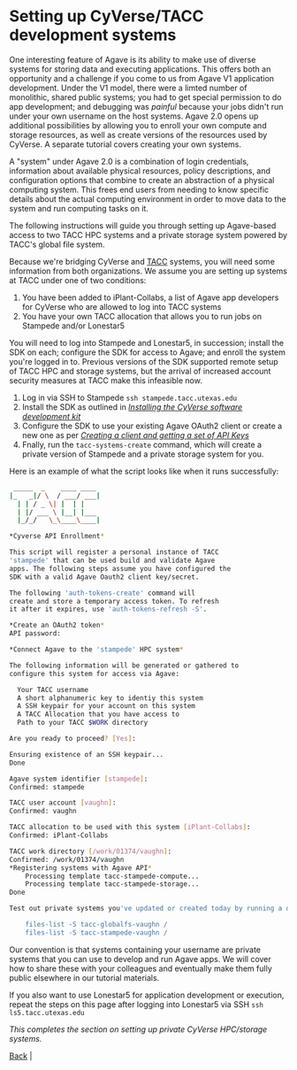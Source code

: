 Setting up CyVerse/TACC development systems
=====================================

One interesting feature of Agave is its ability to make use of diverse systems for storing data and executing applications. This offers both an opportunity and a challenge if you come to us from Agave V1 application development. Under the V1 model, there were a limted number of monolithic, shared public systems; you had to get special permission to do app development; and debugging was *painful* because your jobs didn't run under your own username on the host systems. Agave 2.0 opens up additional possibilities by allowing you to enroll your own compute and storage resources, as well as create versions of the resources used by CyVerse. A separate tutorial covers creating your own systems.

A "system" under Agave 2.0 is a combination of login credentials, information about available physical resources, policy descriptions, and configuration options that combine to create an abstraction of a physical computing system. This frees end users from needing to know specific details about the actual computing environment in order to move data to the system and run computing tasks on it.

The following instructions will guide you through setting up Agave-based access to two TACC HPC systems and a private storage system powered by TACC's global file system. 

Because we're bridging CyVerse and [TACC](https://www.tacc.utexas.edu/resources/hpc) systems, you will need some information from both organizations. We assume you are setting up systems at TACC under one of two conditions:

1. You have been added to iPlant-Collabs, a list of Agave app developers for CyVerse who are allowed to log into TACC systems
2. You have your own TACC allocation that allows you to run jobs on Stampede and/or Lonestar5

You will need to log into Stampede and Lonestar5, in succession; install the SDK on each; configure the SDK for access to Agave; and enroll the system you're logged in to. Previous versions of the SDK supported remote setup of TACC HPC and storage systems, but the arrival of increased account security measures at TACC make this infeasible now. 

1. Log in via SSH to Stampede ```ssh stampede.tacc.utexas.edu```
2. Install the SDK as outlined in *[Installing the CyVerse software development kit](install-sdk.md)*
3. Configure the SDK to use your existing Agave OAuth2 client or create a new one as per *[Creating a client and getting a set of API Keys](client-create.md)*
4. Fnally, run the ```tacc-systems-create``` command, which will create a private version of Stampede and a private storage system for you. 

Here is an example of what the script looks like when it runs successfully:

```sh
 _____  _    ____ ____
|_   _|/ \  / ___/ ___|
  | | / _ \| |  | |
  | |/ ___ \ |__| |___
  |_/_/   \_\____\____|

*Cyverse API Enrollment*

This script will register a personal instance of TACC
'stampede' that can be used build and validate Agave
apps. The following steps assume you have configured the
SDK with a valid Agave Oauth2 client key/secret. 

The following 'auth-tokens-create' command will
create and store a temporary access token. To refresh
it after it expires, use 'auth-tokens-refresh -S'.

*Create an OAuth2 token*
API password: 

*Connect Agave to the 'stampede' HPC system*

The following information will be generated or gathered to
configure this system for access via Agave:

  Your TACC username
  A short alphanumeric key to identiy this system
  A SSH keypair for your account on this system
  A TACC Allocation that you have access to
  Path to your TACC $WORK directory

Are you ready to proceed? [Yes]: 

Ensuring existence of an SSH keypair...
Done

Agave system identifier [stampede]: 
Confirmed: stampede

TACC user account [vaughn]: 
Confirmed: vaughn

TACC allocation to be used with this system [iPlant-Collabs]: 
Confirmed: iPlant-Collabs

TACC work directory [/work/01374/vaughn]: 
Confirmed: /work/01374/vaughn
*Registering systems with Agave API*
    Processing template tacc-stampede-compute...
    Processing template tacc-stampede-storage...
Done

Test out private systems you've updated or created today by running a quick files-list operation as illustrated below. You should see the contents of /work/01374/vaughn returned to you after each operation.

    files-list -S tacc-globalfs-vaughn /
    files-list -S tacc-stampede-vaughn /
```

Our convention is that systems containing your username are private systems that you can use to develop and run Agave apps. We will cover how to share these with your colleagues and eventually make them fully public elsewhere in our tutorial materials.

If you also want to use Lonestar5 for application development or execution, repeat the steps on this page after logging into Lonestar5 via SSH ```ssh ls5.tacc.utexas.edu```

*This completes the section on setting up private CyVerse HPC/storage systems.*

[Back](getting-started.md) |
